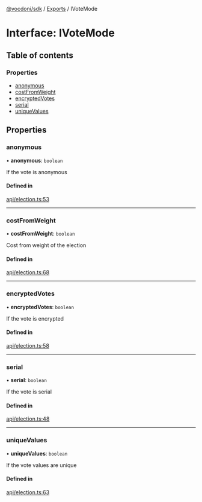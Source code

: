 [@vocdoni/sdk](/sdk) / [Exports](../modules.md) / IVoteMode

# Interface: IVoteMode

## Table of contents

### Properties

- [anonymous](IVoteMode.md#anonymous)
- [costFromWeight](IVoteMode.md#costfromweight)
- [encryptedVotes](IVoteMode.md#encryptedvotes)
- [serial](IVoteMode.md#serial)
- [uniqueValues](IVoteMode.md#uniquevalues)

## Properties

### anonymous

• **anonymous**: `boolean`

If the vote is anonymous

#### Defined in

[api/election.ts:53](https://github.com/vocdoni/vocdoni-sdk/blob/2c8c18a/src/api/election.ts#L53)

___

### costFromWeight

• **costFromWeight**: `boolean`

Cost from weight of the election

#### Defined in

[api/election.ts:68](https://github.com/vocdoni/vocdoni-sdk/blob/2c8c18a/src/api/election.ts#L68)

___

### encryptedVotes

• **encryptedVotes**: `boolean`

If the vote is encrypted

#### Defined in

[api/election.ts:58](https://github.com/vocdoni/vocdoni-sdk/blob/2c8c18a/src/api/election.ts#L58)

___

### serial

• **serial**: `boolean`

If the vote is serial

#### Defined in

[api/election.ts:48](https://github.com/vocdoni/vocdoni-sdk/blob/2c8c18a/src/api/election.ts#L48)

___

### uniqueValues

• **uniqueValues**: `boolean`

If the vote values are unique

#### Defined in

[api/election.ts:63](https://github.com/vocdoni/vocdoni-sdk/blob/2c8c18a/src/api/election.ts#L63)
